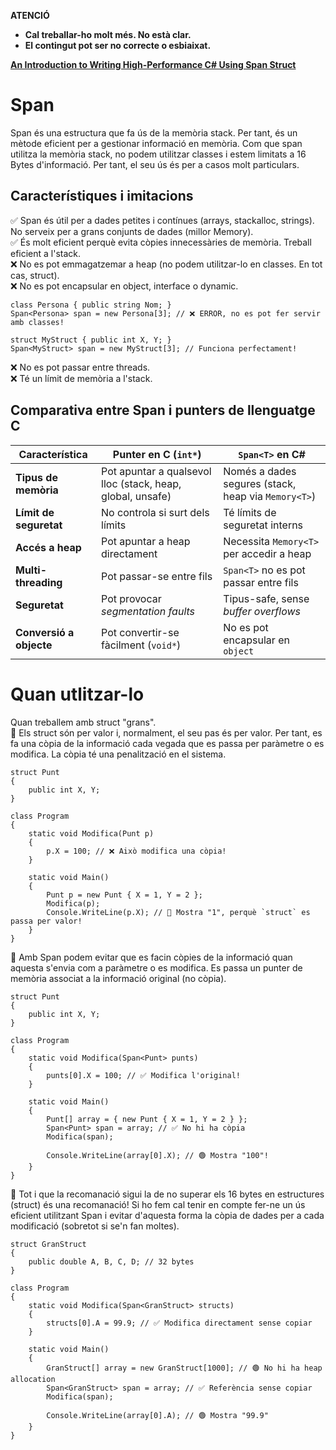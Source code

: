**ATENCIÓ** 
- **Cal treballar-ho molt més. No està clar.**  
- **El contingut pot ser no correcte o esbiaixat.**  

**[An Introduction to Writing High-Performance C# Using Span<T> Struct](https://nishanc.medium.com/an-introduction-to-writing-high-performance-c-using-span-t-struct-b859862a84e4)**

# Span
Span és una estructura que fa ús de la memòria stack. Per tant, és un mètode eficient per a gestionar informació en memòria. Com que span utilitza la memòria stack, no podem utilitzar classes i estem limitats a 16 Bytes d'informació. Per tant, el seu ús és per a casos molt particulars.
## Característiques i imitacions
✅ Span<T> és útil per a dades petites i contínues (arrays, stackalloc, strings). No serveix per a grans conjunts de dades (millor Memory<T>).  
✅ És molt eficient perquè evita còpies innecessàries de memòria. Treball eficient a l'stack.  
❌ No es pot emmagatzemar a heap (no podem utilitzar-lo en classes. En tot cas, struct).  
❌ No es pot encapsular en object, interface o dynamic.  
```CSharp
class Persona { public string Nom; }
Span<Persona> span = new Persona[3]; // ❌ ERROR, no es pot fer servir amb classes!
```
```CSharp
struct MyStruct { public int X, Y; }
Span<MyStruct> span = new MyStruct[3]; // Funciona perfectament!
```
❌ No es pot passar entre threads.  
❌ Té un límit de memòria a l'stack.  
## Comparativa entre Span<T> i punters de llenguatge C
| Característica          | Punter en C (`int*`) | `Span<T>` en C# |
|------------------------|----------------------|-----------------|
| **Tipus de memòria** | Pot apuntar a qualsevol lloc (stack, heap, global, unsafe) | Només a dades segures (stack, heap via `Memory<T>`) |
| **Límit de seguretat** | No controla si surt dels límits | Té límits de seguretat interns |
| **Accés a heap** | Pot apuntar a heap directament | Necessita `Memory<T>` per accedir a heap |
| **Multi-threading** | Pot passar-se entre fils | `Span<T>` no es pot passar entre fils |
| **Seguretat** | Pot provocar *segmentation faults* | Tipus-safe, sense *buffer overflows* |
| **Conversió a objecte** | Pot convertir-se fàcilment (`void*`) | No es pot encapsular en `object` |
# Quan utlitzar-lo
Quan treballem amb struct "grans".  
🔹 Els struct són per valor i, normalment, el seu pas és per valor. Per tant, es fa una còpia de la informació cada vegada que es passa per paràmetre o es modifica. La còpia té una penalització en el sistema.  
```CSharp
struct Punt
{
    public int X, Y;
}

class Program
{
    static void Modifica(Punt p)
    {
        p.X = 100; // ❌ Això modifica una còpia!
    }

    static void Main()
    {
        Punt p = new Punt { X = 1, Y = 2 };
        Modifica(p);
        Console.WriteLine(p.X); // 🔴 Mostra "1", perquè `struct` es passa per valor!
    }
}
```
🔹 Amb Span<T> podem evitar que es facin còpies de la informació quan aquesta s'envia com a paràmetre o es modifica. Es passa un punter de memòria associat a la informació original (no còpia).    
```CSharp
struct Punt
{
    public int X, Y;
}

class Program
{
    static void Modifica(Span<Punt> punts)
    {
        punts[0].X = 100; // ✅ Modifica l'original!
    }

    static void Main()
    {
        Punt[] array = { new Punt { X = 1, Y = 2 } };
        Span<Punt> span = array; // ✅ No hi ha còpia
        Modifica(span);

        Console.WriteLine(array[0].X); // 🟢 Mostra "100"!
    }
}
```
🔹 Tot i que la recomanació sigui la de no superar els 16 bytes en estructures (struct) és una recomanació! Si ho fem cal tenir en compte fer-ne un ús eficient utilitzant Span i evitar d'aquesta forma la còpia de dades per a cada modificació (sobretot si se'n fan moltes).
```CSharp
struct GranStruct
{
    public double A, B, C, D; // 32 bytes
}

class Program
{
    static void Modifica(Span<GranStruct> structs)
    {
        structs[0].A = 99.9; // ✅ Modifica directament sense copiar
    }

    static void Main()
    {
        GranStruct[] array = new GranStruct[1000]; // 🟢 No hi ha heap allocation
        Span<GranStruct> span = array; // ✅ Referència sense copiar
        Modifica(span);

        Console.WriteLine(array[0].A); // 🟢 Mostra "99.9"
    }
}
```
